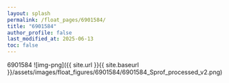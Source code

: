 ```yaml
---
layout: splash
permalink: /float_pages/6901584/
title: "6901584"
author_profile: false
last_modified_at: 2025-06-13
toc: false
---
```

 
6901584
![img-png]({{ site.url }}{{ site.baseurl }}/assets/images/float_figures/6901584/6901584_Sprof_processed_v2.png)